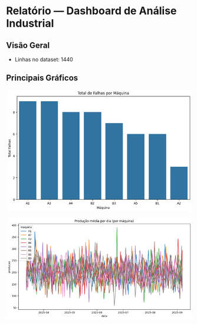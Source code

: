 # Relatório — Dashboard de Análise Industrial

## Visão Geral
- Linhas no dataset: 1440
## Principais Gráficos
![Falhas por máquina](graficos/falhas_por_maquina.png)

![Produção por dia](graficos/producao_por_dia.png)
